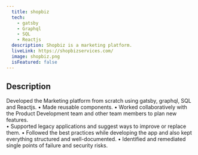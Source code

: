```yaml
---
  title: shopbiz
  tech:
    - gatsby
    - Graphql
    - SQL
    - Reactjs
  description: Shopbiz is a marketing platform.
  liveLink: https://shopbizservices.com/
  image: shopbiz.png
  isFeatured: false
---
```


## Description

Developed the Marketing platform from scratch using gatsby, graphql, SQL and Reactjs.
• Made reusable components.
• Worked collaboratively with the Product Development team and other team members to plan new features.  
• Supported legacy applications and suggest ways to improve or replace them.
• Followed the best practices while developing the app and also kept everything structured and well-documented.
• Identified and remediated single points of failure and security risks.
